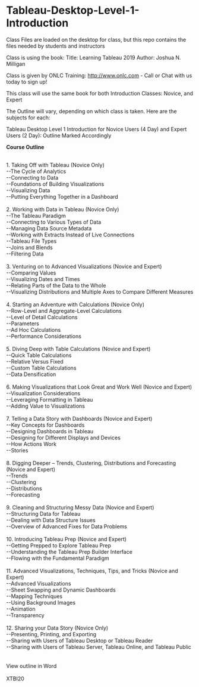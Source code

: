 # Tableau-Desktop-Level-1-Introduction
Class Files are loaded on the desktop for class, but this repo contains the files needed by students and instructors

Class is using the book:
Title: Learning Tableau 2019
Author: Joshua N. Milligan

Class is given by ONLC Training: http://www.onlc.com - Call or Chat with us today to sign up!

This class will use the same book for both Introduction Classes: Novice, and Expert

The Outline will vary, depending on which class is taken.  Here are the subjects for each:

Tableau Desktop Level 1 Introduction for Novice Users (4 Day) and Expert Users (2 Day): Outline Marked Accordingly

<b>Course Outline</b>

 
<br/>
1. Taking Off with Tableau (Novice Only)<br/>
--The Cycle of Analytics<br/>
--Connecting to Data<br/>
--Foundations of Building Visualizations<br/>
--Visualizing Data<br/>
--Putting Everything Together in a Dashboard<br/>
<br/>
2. Working with Data in Tableau (Novice Only)<br/>
--The Tableau Paradigm<br/>
--Connecting to Various Types of Data<br/>
--Managing Data Source Metadata<br/>
--Working with Extracts Instead of Live Connections<br/>
--Tableau File Types<br/>
--Joins and Blends<br/>
--Filtering Data<br/>
<br/>
3. Venturing on to Advanced Visualizations (Novice and Expert)<br/>
--Comparing Values<br/>
--Visualizing Dates and Times<br/>
--Relating Parts of the Data to the Whole<br/>
--Visualizing Distributions and Multiple Axes to Compare Different Measures<br/>
<br/>
4. Starting an Adventure with Calculations (Novice Only)<br/>
--Row-Level and Aggregate-Level Calculations<br/>
--Level of Detail Calculations<br/>
--Parameters<br/>
--Ad Hoc Calculations<br/>
--Performance Considerations<br/>
<br/>
5. Diving Deep with Table Calculations (Novice and Expert)<br/>
--Quick Table Calculations<br/>
--Relative Versus Fixed<br/>
--Custom Table Calculations<br/>
--Data Densification<br/>
<br/>
6. Making Visualizations that Look Great and Work Well (Novice and Expert)<br/>
--Visualization Considerations<br/>
--Leveraging Formatting in Tableau<br/>
--Adding Value to Visualizations<br/>
<br/>
7. Telling a Data Story with Dashboards (Novice and Expert)<br/>
--Key Concepts for Dashboards<br/>
--Designing Dashboards in Tableau<br/>
--Designing for Different Displays and Devices<br/>
--How Actions Work<br/>
--Stories<br/>
<br/>
8. Digging Deeper – Trends, Clustering, Distributions and Forecasting (Novice and Expert)<br/>
--Trends<br/>
--Clustering<br/>
--Distributions<br/>
--Forecasting<br/>
<br/>
9. Cleaning and Structuring Messy Data (Novice and Expert)<br/>
--Structuring Data for Tableau<br/>
--Dealing with Data Structure Issues<br/>
--Overview of Advanced Fixes for Data Problems<br/>
<br/>
10. Introducing Tableau Prep (Novice and Expert)<br/>
--Getting Prepped to Explore Tableau Prep<br/>
--Understanding the Tableau Prep Builder Interface<br/>
--Flowing with the Fundamental Paradigm<br/>
<br/>
11. Advanced Visualizations, Techniques, Tips, and Tricks (Novice and Expert)<br/>
--Advanced Visualizations<br/>
--Sheet Swapping and Dynamic Dashboards<br/>
--Mapping Techniques<br/>
--Using Background Images<br/>
--Animation<br/>
--Transparency<br/>
<br/>
12. Sharing your Data Story (Novice Only)<br/>
--Presenting, Printing, and Exporting<br/>
--Sharing with Users of Tableau Desktop or Tableau Reader<br/>
--Sharing with Users of Tableau Server, Tableau Online, and Tableau Public<br/>
<br/><br/>
View outline in Word
<br/><br/>
XTBI20
